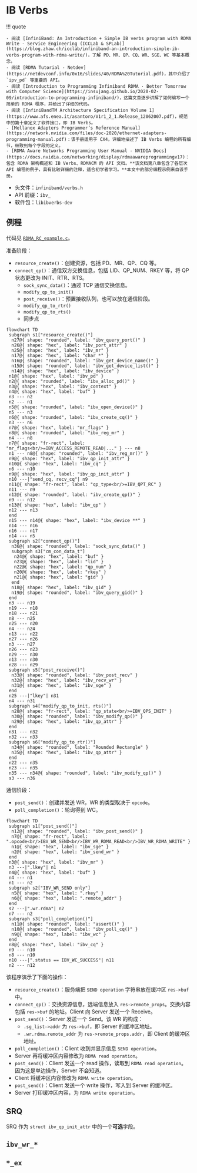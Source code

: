 # IB Verbs

!!! quote

    - 阅读 [InfiniBand: An Introduction + Simple IB verbs program with RDMA Write - Service Engineering (ICCLab & SPLab)](https://blog.zhaw.ch/icclab/infiniband-an-introduction-simple-ib-verbs-program-with-rdma-write/)，了解 PD、MR、QP、CQ、WR、SGE、WC 等基本概念。
    - 阅读 [RDMA Tutorial - Netdev](https://netdevconf.info/0x16/slides/40/RDMA%20Tutorial.pdf)，其中介绍了 `ipv_pd` 等重要的 API。
    - 阅读 [Introduction to Programming Infiniband RDMA · Better Tomorrow with Computer Science](https://insujang.github.io/2020-02-09/introduction-to-programming-infiniband/)，这篇文章逐步讲解了如何编写一个简单的 RDMA 程序，并给出了详细的代码。
    - 阅读 [InfiniBandTM Architecture Specification Volume 1](https://www.afs.enea.it/asantoro/V1r1_2_1.Release_12062007.pdf)，规范中的第十章定义了软件接口，即 IB Verbs。
    - [Mellanox Adapters Programmer’s Reference Manual](https://network.nvidia.com/files/doc-2020/ethernet-adapters-programming-manual.pdf)：该手册适用于 CX4，详细地描述了 IB Verbs 编程的所有细节，细致到每个字段的定义。
    - [RDMA Aware Networks Programming User Manual - NVIDIA Docs](https://docs.nvidia.com/networking/display/rdmaawareprogrammingv17)：包含 RDMA 架构概述和 IB Verbs、RDMACM 的 API 文档。**该文档第八章包含了各层次 API 编程的例子，具有比较详细的注释，适合初学者学习。**本文中的部分编程示例来自该手册。

- 头文件：`infiniband/verbs.h`
- API 前缀：`ibv_`
- 软件包：`libibverbs-dev`

## 例程

代码见 [`RDMA_RC_example.c`](./index.assets/code/RDMA_RC_example.c)。

准备阶段：

- `resource_create()`：创建资源，包括 PD、MR、QP、CQ 等。
- `connect_qp()`：通信双方交换信息，包括 LID、QP_NUM、RKEY 等，将 QP 状态更改为 INIT、RTR、RTS。
    - `sock_sync_data()`：通过 TCP 通信交换信息。
    - `modify_qp_to_init()`
    - `post_receive()`：预置接收队列，也可以放在通信阶段。
    - `modify_qp_to_rtr()`
    - `modify_qp_to_rts()`
    - 同步点

```mermaid
flowchart TD
 subgraph s1["resource_create()"]
  n27@{ shape: "rounded", label: "ibv_query_port()" }
  n26@{ shape: "hex", label: "ibv_port_attr" }
  n25@{ shape: "hex", label: "ibv_mr" }
  n17@{ shape: "hex", label: "char *" }
  n16@{ shape: "rounded", label: "ibv_get_device_name()" }
  n15@{ shape: "rounded", label: "ibv_get_device_list()" }
  n14@{ shape: "hex", label: "ibv_device" }
 n1@{ shape: "hex", label: "ibv_pd" }
 n2@{ shape: "rounded", label: "ibv_alloc_pd()" }
 n3@{ shape: "hex", label: "ibv_context" }
 n4@{ shape: "hex", label: "buf" }
 n3 --- n2
 n2 --- n1
 n5@{ shape: "rounded", label: "ibv_open_device()" }
 n5 --- n3
 n6@{ shape: "rounded", label: "ibv_create_cq()" }
 n3 --- n6
 n7@{ shape: "hex", label: "mr_flags" }
 n8@{ shape: "rounded", label: "ibv_reg_mr" }
 n4 --- n8
 n7@{ shape: "fr-rect", label: "mr_flags<br/>=IBV_ACCESS_REMOTE_READ|..." } --- n8
 n1 --- n8@{ shape: "rounded", label: "ibv_reg_mr()" }
 n9@{ shape: "hex", label: "ibv_qp_init_attr" }
 n10@{ shape: "hex", label: "ibv_cq" }
 n6 --- n10
 n9@{ shape: "hex", label: "ibv_qp_init_attr" }
 n10 ---|"send_cq, recv_cq"| n9
 n11@{ shape: "fr-rect", label: "qp_type<br/>=IBV_QPT_RC" }
 n11 --- n9
 n12@{ shape: "rounded", label: "ibv_create_qp()" }
 n9 --- n12
 n13@{ shape: "hex", label: "ibv_qp" }
 n12 --- n13
 end
 n15 --- n14@{ shape: "hex", label: "ibv_device **" }
 n14 --- n16
 n16 --- n17
 n14 --- n5
 subgraph s2["connect_qp()"]
  n36@{ shape: "rounded", label: "sock_sync_data()" }
  subgraph s3["cm_con_data_t"]
   n24@{ shape: "hex", label: "buf" }
   n23@{ shape: "hex", label: "lid" }
   n22@{ shape: "hex", label: "qp_num" }
   n20@{ shape: "hex", label: "rkey" }
   n21@{ shape: "hex", label: "gid" }
  end
  n18@{ shape: "hex", label: "ibv_gid" }
  n19@{ shape: "rounded", label: "ibv_query_gid()" }
 end
 n3 --- n19
 n19 --- n18
 n18 --- n21
 n8 --- n25
 n25 --- n20
 n4 --- n24
 n13 --- n22
 n27 --- n26
 n3 --- n27
 n26 --- n23
 n29 --- n30
 n13 --- n30
 n28 --- n29
 subgraph s5["post_receive()"]
  n33@{ shape: "rounded", label: "ibv_post_recv" }
  n32@{ shape: "hex", label: "ibv_recv_wr" }
  n31@{ shape: "hex", label: "ibv_sge" }
 end
 n25 ---|"lkey"| n31
 n4 --- n31
 subgraph s4["modify_qp_to_init, rts()"]
  n28@{ shape: "fr-rect", label: "qp_state<br/>=IBV_QPS_INIT" }
  n30@{ shape: "rounded", label: "ibv_modify_qp()" }
  n29@{ shape: "hex", label: "ibv_qp_attr" }
 end
 n31 --- n32
 n32 --- n33
 subgraph s6["modify_qp_to_rtr()"]
  n34@{ shape: "rounded", label: "Rounded Rectangle" }
  n35@{ shape: "hex", label: "ibv_qp_attr" }
 end
 n22 --- n35
 n23 --- n35
 n35 --- n34@{ shape: "rounded", label: "ibv_modify_qp()" }
 s3 --- n36
```

通信阶段：

- `post_send()`：创建并发送 WR，WR 的类型取决于 `opcode`。
- `poll_completion()`：轮询得到 WC。

```mermaid
flowchart TD
 subgraph s1["post_send()"]
  n12@{ shape: "rounded", label: "ibv_post_send()" }
  n7@{ shape: "fr-rect", label: ".opcode<br/>IBV_WR_SEND<br/>IBV_WR_RDMA_READ<br/>IBV_WR_RDMA_WRITE" }
  n1@{ shape: "hex", label: "ibv_sge" }
  n2@{ shape: "hex", label: "ibv_send_wr" }
 end
 n3@{ shape: "hex", label: "ibv_mr" }
 n3 ---|".lkey"| n1
 n4@{ shape: "hex", label: "buf" }
 n4 --- n1
 n1 --- n2
 subgraph s2["IBV_WR_SEND only"]
  n5@{ shape: "hex", label: ".rkey" }
  n6@{ shape: "hex", label: ".remote_addr" }
 end
 s2 ---|".wr.rdma"| n2
 n7 --- n2
 subgraph s3["poll_completion()"]
  n11@{ shape: "rounded", label: "assert()" }
  n10@{ shape: "rounded", label: "ibv_poll_cq()" }
  n9@{ shape: "hex", label: "ibv_wc" }
 end
 n8@{ shape: "hex", label: "ibv_cq" }
 n9 --- n10
 n8 --- n10
 n10 ---|".status == IBV_WC_SUCCESS"| n11
 n2 --- n12
```

该程序演示了下面的操作：

- `resource_create()`：服务端把 `SEND operation` 字符串放在缓冲区 `res->buf` 中。
- `connect_qp()`：交换资源信息，远端信息放入 `res->remote_props`。交换内容包括 `res->buf` 的地址。Client 向 Server 发送一个 Receive。
- `post_send()`：Server 发送一个 Send。该 WR 的构成：
    - `.sg_list->addr` 为 `res->buf`，即 Server 的缓冲区地址。
    - `.wr.rdma.remote_addr` 为 `res->remote_props.addr`，即 Client 的缓冲区地址。
- `poll_completion()`：Client 收到并显示信息 `SEND operation`。
- Server 再将缓冲区内容修改为 `RDMA read operation`。
- `post_send()`：Client 发送一个 read 操作，读取到 `RDMA read operation`。因为这是单边操作，Server 不会知道。
- Client 将缓冲区内容修改为 `RDMA write operation`。
- `post_send()`：Client 发送一个 write 操作，写入到 Server 的缓冲区。
- Server 打印缓冲区内容，为 `RDMA write operation`。

## SRQ

SRQ 作为 `struct ibv_qp_init_attr` 中的一个**可选**字段。

## `ibv_wr_*`

## `*_ex`
